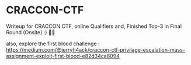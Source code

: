 # CRACCON-CTF
Writeup for CRACCON CTF, online Qualifiers
and,
Finished Top-3 in Final Round (Onsite) :) 🥳🎉

also, explore the first blood challenge : https://medium.com/@jerryh4ack/craccon-ctf-privilage-escalation-mass-assignment-exploit-first-blood-e82d34ca8094
